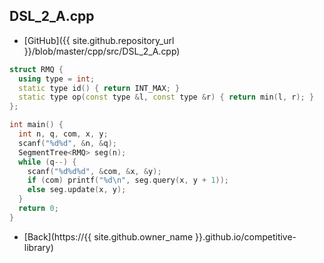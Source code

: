 ## DSL_2_A.cpp

- [GitHub]({{ site.github.repository_url }}/blob/master/cpp/src/DSL_2_A.cpp)

```cpp
struct RMQ {
  using type = int;
  static type id() { return INT_MAX; }
  static type op(const type &l, const type &r) { return min(l, r); }
};

int main() {
  int n, q, com, x, y;
  scanf("%d%d", &n, &q);
  SegmentTree<RMQ> seg(n);
  while (q--) {
    scanf("%d%d%d", &com, &x, &y);
    if (com) printf("%d\n", seg.query(x, y + 1));
    else seg.update(x, y);
  }
  return 0;
}
```

- [Back](https://{{ site.github.owner_name }}.github.io/competitive-library)
